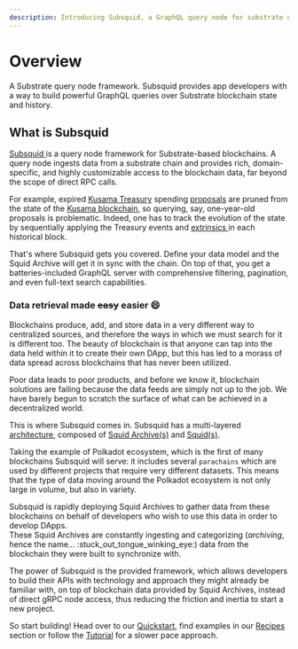 ```yaml
---
description: Introducing Subsquid, a GraphQL query node for substrate chains.
---
```


# Overview

A Substrate query node framework. Subsquid provides app developers with a way to build powerful GraphQL queries over Substrate blockchain state and history.

## What is Subsquid

[Subsquid ](https://subsquid.io)is a query node framework for Substrate-based blockchains. A query node ingests data from a substrate chain and provides rich, domain-specific, and highly customizable access to the blockchain data, far beyond the scope of direct RPC calls.

For example, expired [Kusama Treasury](https://wiki.polkadot.network/docs/en/learn-treasury) spending [proposals](https://kusama.subscan.io/event?module=Treasury\&event=Proposed) are pruned from the state of the [Kusama blockchain](https://polkascan.io/kusama), so querying, say, one-year-old proposals is problematic. Indeed, one has to track the evolution of the state by sequentially applying the Treasury events and [extrinsics ](key-concepts/extrinsic-in-substrate.md)in each historical block.

That's where Subsquid gets you covered. Define your data model and the Squid Archive will get it in sync with the chain. On top of that, you get a batteries-included GraphQL server with comprehensive filtering, pagination, and even full-text search capabilities.

### Data retrieval made ~~easy~~ easier :smile:

Blockchains produce, add, and store data in a very different way to centralized sources, and therefore the ways in which we must search for it is different too. The beauty of blockchain is that anyone can tap into the data held within it to create their own DApp, but this has led to a morass of data spread across blockchains that has never been utilized.

Poor data leads to poor products, and before we know it, blockchain solutions are failing because the data feeds are simply not up to the job. We have barely begun to scratch the surface of what can be achieved in a decentralized world.

This is where Subsquid comes in. Subsquid has a multi-layered [architecture](key-concepts/architecture.md), composed of [Squid Archive(s)](key-concepts/architecture.md#squid-archive) and [Squid(s)](key-concepts/architecture.md#squid).

Taking the example of Polkadot ecosystem, which is the first of many blockchains Subsquid will serve: it includes several `parachains` which are used by different projects that require very different datasets. This means that the type of data moving around the Polkadot ecosystem is not only large in volume, but also in variety.&#x20;

Subsquid is rapidly deploying Squid Archives to gather data from these blockchains on behalf of developers who wish to use this data in order to develop DApps.\
These Squid Archives are constantly ingesting and categorizing (_archiving_, hence the name... :stuck\_out\_tongue\_winking\_eye:) data from the blockchain they were built to synchronize with.

The power of Subsquid is the provided framework, which allows developers to build their APIs with technology and approach they might already be familiar with, on top of blockchain data provided by Squid Archives, instead of direct gRPC node access, thus reducing the friction and inertia to start a new project.

So start building! Head over to our [Quickstart](quickstart.md), find examples in our [Recipes](recipes/) section or follow the [Tutorial](tutorial/) for a slower pace approach.
